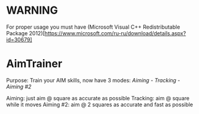 # WARNING
For proper usage you must have (Microsoft Visual C++ Redistributable Package 2012)[https://www.microsoft.com/ru-ru/download/details.aspx?id=30679]

# AimTrainer
Purpose: Train your AIM skills, now have 3 modes:
*Aiming* - *Tracking* - *Aiming #2*

Aiming: just aim @ square as accurate as possible
Tracking: aim @ square while it moves
Aiming #2: aim @ 2 squares as accurate and fast as possible
